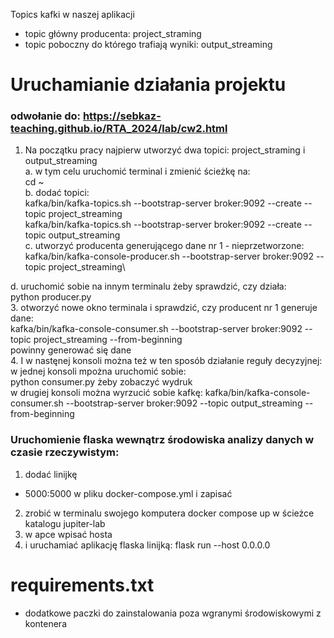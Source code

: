 Topics kafki w naszej aplikacji
* topic główny producenta: project_straming
* topic poboczny do którego trafiają wyniki: output_streaming

# Uruchamianie działania projektu
### odwołanie do: https://sebkaz-teaching.github.io/RTA_2024/lab/cw2.html

1. Na początku pracy najpierw utworzyć dwa topici: project_straming i output_streaming\
     a. w tym celu uruchomić terminal i zmienić ścieżkę na:\
    cd ~\
     b. dodać topici:\
   kafka/bin/kafka-topics.sh --bootstrap-server broker:9092 --create --topic project_streaming\
   kafka/bin/kafka-topics.sh --bootstrap-server broker:9092 --create --topic output_streaming\
   c. utworzyć producenta generującego dane nr 1 - nieprzetworzone:\
   kafka/bin/kafka-console-producer.sh --bootstrap-server broker:9092 --topic project_streaming\

d. uruchomić sobie na innym terminalu żeby sprawdzić, czy działa:\
     python producer.py\
3. otworzyć nowe okno terminala i sprawdzić, czy producent nr 1 generuje dane:\
     kafka/bin/kafka-console-consumer.sh --bootstrap-server broker:9092 --topic project_streaming --from-beginning\
   powinny generować się dane\
4.  I w nastęnej konsoli można też w ten sposób działanie reguły decyzyjnej:\
w jednej konsoli mpożna uruchomić sobie:\
python consumer.py żeby zobaczyć wydruk\
w drugiej konsoli można wyrzucić sobie kafkę:
kafka/bin/kafka-console-consumer.sh --bootstrap-server broker:9092 --topic output_streaming --from-beginning


    
   
   


### Uruchomienie flaska wewnątrz środowiska analizy danych w czasie rzeczywistym:

1. dodać linijkę 
- 5000:5000 w pliku docker-compose.yml i zapisać
2. zrobić w terminalu swojego komputera docker compose up w ścieżce katalogu jupiter-lab
3.  w apce wpisać hosta 
4. i uruchamiać aplikację flaska linijką:
flask run --host 0.0.0.0

# requirements.txt
*  dodatkowe paczki do zainstalowania poza wgranymi środowiskowymi z kontenera
